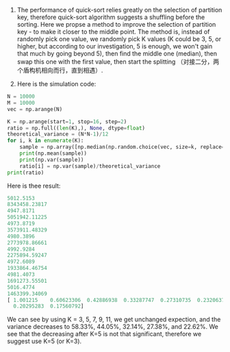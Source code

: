 1. The performance of quick-sort relies greatly on the selection of partition key, therefore quick-sort algorithm suggests a shuffling before the sorting. Here we propse a method to improve the selection of partition key - to make it closer to the middle point. The method is, instead of randomly pick one value, we randomly pick K values (K could be 3, 5, or higher, but according to our investigation, 5 is enough, we won't gain that much by going beyond 5), then find the middle one (median), then swap this one with the first value, then start the splitting （对接二分，两个盾构机相向而行，直到相遇）.

2. Here is the simulation code:
```python
N = 10000
M = 10000
vec = np.arange(N)

K = np.arange(start=1, stop=16, step=2)
ratio = np.full((len(K),), None, dtype=float)
theoretical_variance = (N*N-1)/12
for i, k in enumerate(K):
    sample = np.array([np.median(np.random.choice(vec, size=k, replace=False, p=None)) for i in np.arange(M)])
    print(np.mean(sample))
    print(np.var(sample))
    ratio[i] = np.var(sample)/theoretical_variance
print(ratio)
```
Here is thee result:
```python
5012.5153
8343458.23817
4947.8171
5051942.11225
4973.8719
3573911.48329
4980.3896
2773978.86661
4992.9284
2275894.59247
4972.6089
1933864.46754
4981.4073
1691273.55501
5016.4774
1463399.34069
[ 1.001215    0.60623306  0.42886938  0.33287747  0.27310735  0.23206374
  0.20295283  0.17560792]
```
We can see by using K = 3, 5, 7, 9, 11, we get unchanged expection, and the variance decreases to 58.33%, 44.05%, 32.14%, 27.38%, and 22.62%. We see that the decreasing after K=5 is not that significant, therefore we suggest use K=5 (or K=3).

